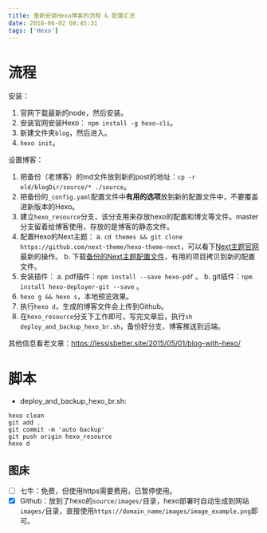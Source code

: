 ```yaml
---
title: 重新安装Hexo博客的流程 & 配置汇总
date: 2018-06-02 08:45:31
tags: ['Hexo']
---
```


# 流程

安装：
1. 官网下载最新的node，然后安装。
2. 安装官网安装Hexo： `npm install -g hexo-cli`。
3. 新建文件夹`blog`，然后进入。
4. `hexo init`。


设置博客：
1. 把备份（老博客）的md文件放到新的post的地址：`cp -r old/blogDir/source/* ./source`。
6. 把备份的`_config.yaml`配置文件中**有用的选项**放到新的配置文件中，不要覆盖进新版本的Hexo。
7. 建立`hexo_resource`分支，该分支用来存放hexo的配置和博文等文件。master分支留着给博客使用，存放的是博客的静态文件。
8. 配置Hexo的Next主题：
   a. `cd themes && git clone https://github.com/next-theme/hexo-theme-next`，可以看下[Next主题官网](https://theme-next.org/)最新的操作。
   b. 下载[备份的Next主题配置文件](https://github.com/Shitaibin/hexo-next-theme-for-stb)，有用的项目拷贝到新的配置文件。
9.  安装插件：
    a. pdf插件：`npm install --save hexo-pdf` 。
    b. git插件：`npm install hexo-deployer-git --save` 。
10. `hexo g && hexo s`，本地预览效果。
11. 执行`hexo d`，生成的博客文件会上传到Github。
12. 在`hexo_resource`分支下工作即可，写完文章后，执行`sh deploy_and_backup_hexo_br.sh`，备份好分支，博客推送到远端。


其他信息看老文章：https://lessisbetter.site/2015/05/01/blog-with-hexo/

# 脚本

- deploy_and_backup_hexo_br.sh:

```
hexo clean
git add .
git commit -m 'auto backup'
git push origin hexo_resource
hexo d
```

## 图床

- [ ] 七牛：免费，但使用https需要费用，已暂停使用。
- [x] Github：放到了hexo的`source/images/`目录，hexo部署时自动生成到网站`images/`目录，直接使用`https://domain_name/images/image_example.png`即可。